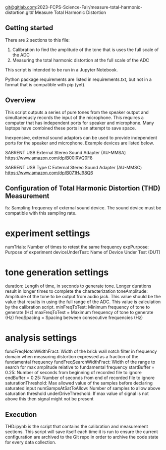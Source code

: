 git@gitlab.com:2023-FCPS-Science-Fair/measure-total-harmonic-distortion.git# Measure Total Harmonic Distortion

## Getting started

There are 2 sections to this file:
1) Calibration to find the amplitude of the tone that is uses the full scale of the ADC
2) Measuring the total harmonic distortion at the full scale of the ADC

This script is intended to be run in a Jupyter Notebook.

Python package requirements are listed in requirements.txt, but not in a format that is compatible with pip (yet).

## Overview
This script outputs a series of pure tones from the speaker output and simultaneously records the input of the microphone. 
This requires a computer that has independent ports for speaker and microphone. Many laptops have combined these ports in an attempt to save space.


Inexpensive, external sound adaptors can be used to provide independent ports for the speaker and microphone. Example devices are listed below.

SABRENT USB External Stereo Sound Adapter (AU-MMSA)
https://www.amazon.com/dp/B00IRVQ0F8

SABRENT USB Type C External Stereo Sound Adapter (AU-MMSC)
https://www.amazon.com/dp/B071HJ98Q6

## Configuration of Total Harmonic Distortion (THD) Measurement

fs: Sampling frequency of external sound device. The sound device must be compatible with this sampling rate. 

# experiment settings
numTrials: Number of times to retest the same frequency
expPurpose: Purpose of experiment
deviceUnderTest: Name of Device Under Test (DUT)

# tone generation settings
duration: Length of time, in seconds to generate tone. Longer durations result in longer times to complete the characterization
toneAmplitude: Amplitude of the tone to be output from audio jack. This value should be the value that results in using the full range of the ADC. This value is calculation by the calibration script.
minFreqToTest: Minimum frequency of tone to generate (Hz)
maxFreqToTest = Maximum frequency of tone to generate (Hz)
freqSpacing = Spacing between consecutive frequencies (Hz)

# analysis settings
fundFreqNotchWidthFract: Width of the brick wall notch filter in frequency domain when measuring distortion expressed as a fraction of the fundamental frequency
fundFreqSearchWidthFract: Width of the range to search for max amplitude relative to fundamental frequency
startBuffer = 0.25: Number of seconds from beginning of recorded file to ignore
endBuffer = 0.25: Number of seconds from end of recorded file to ignore
saturationThreshold: Max allowed value of the samples before declaring saturated input
numSampsAtSatToAllow: Number of samples to allow above saturation threshold
underDriveThreshold: If max value of signal is not above this then signal might not be present

## Execution
THD.ipynb is the script that contains the calibration and measurement sections. This script will save itself each 
time it is run to ensure the current configuration are archived to the Git repo in order to archive the code state 
for every data collection.
